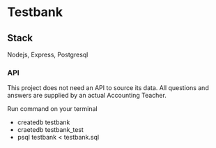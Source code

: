 # Testbank

## Stack
Nodejs, Express, Postgresql

### API
This project does not need an API to source its data.
All questions and answers are supplied by an actual Accounting Teacher.

Run command on your terminal
-   createdb testbank
-   craetedb testbank_test
-   psql testbank < testbank.sql